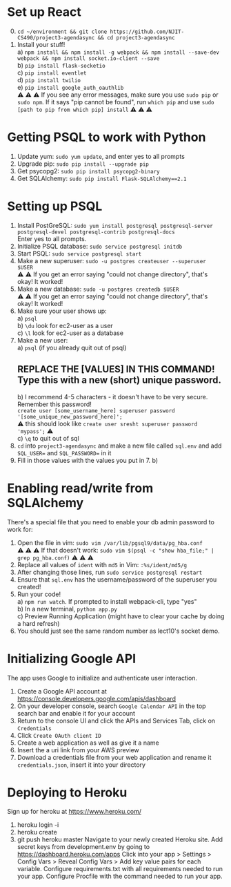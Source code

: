 # Set up React  
0. `cd ~/environment && git clone https://github.com/NJIT-CS490/project3-agendasync && cd project3-agendasync`    
1. Install your stuff!    
  a) `npm install && npm install -g webpack && npm install --save-dev webpack && npm install socket.io-client --save`    
  b) `pip install flask-socketio`    
  c) `pip install eventlet`    
  d) `pip install twilio`    
  e) `pip install google_auth_oauthlib`    
:warning: :warning: :warning: If you see any error messages, make sure you use `sudo pip` or `sudo npm`. If it says "pip cannot be found", run `which pip` and use `sudo [path to pip from which pip] install`  :warning: :warning: :warning:  
</div>
  
# Getting PSQL to work with Python  
  
1. Update yum: `sudo yum update`, and enter yes to all prompts    
2. Upgrade pip: `sudo pip install --upgrade pip`  
3. Get psycopg2: `sudo pip install psycopg2-binary`    
4. Get SQLAlchemy: `sudo pip install Flask-SQLAlchemy==2.1`    
  
# Setting up PSQL  
  
1. Install PostGreSQL: `sudo yum install postgresql postgresql-server postgresql-devel postgresql-contrib postgresql-docs`    
    Enter yes to all prompts.    
2. Initialize PSQL database: `sudo service postgresql initdb`    
3. Start PSQL: `sudo service postgresql start`    
4. Make a new superuser: `sudo -u postgres createuser --superuser $USER`    
    :warning: :warning: If you get an error saying "could not change directory", that's okay! It worked!  
5. Make a new database: `sudo -u postgres createdb $USER`    
        :warning: :warning: If you get an error saying "could not change directory", that's okay! It worked!  
6. Make sure your user shows up:    
    a) `psql`    
    b) `\du` look for ec2-user as a user    
    c) `\l` look for ec2-user as a database    
7. Make a new user:    
    a) `psql` (if you already quit out of psql)    
    ## REPLACE THE [VALUES] IN THIS COMMAND! Type this with a new (short) unique password.    
    b) I recommend 4-5 characters - it doesn't have to be very secure. Remember this password!   
        `create user [some_username_here] superuser password '[some_unique_new_password_here]';`   
        :warning: this should look like `create user sresht superuser password 'mypass';` :warning:   
    c) `\q` to quit out of sql    
8. `cd` into `project3-agendasync` and make a new file called `sql.env` and add `SQL_USER=` and `SQL_PASSWORD=` in it  
9. Fill in those values with the values you put in 7. b)  
  
  
# Enabling read/write from SQLAlchemy  
There's a special file that you need to enable your db admin password to work for:  
1. Open the file in vim: `sudo vim /var/lib/pgsql9/data/pg_hba.conf`  
:warning: :warning: :warning: If that doesn't work: `sudo vim $(psql -c "show hba_file;" | grep pg_hba.conf)`  :warning: :warning: :warning:  
2. Replace all values of `ident` with `md5` in Vim: `:%s/ident/md5/g`  
3. After changing those lines, run `sudo service postgresql restart`  
4. Ensure that `sql.env` has the username/password of the superuser you created!  
5. Run your code!    
  a) `npm run watch`. If prompted to install webpack-cli, type "yes"    
  b) In a new terminal, `python app.py`    
  c) Preview Running Application (might have to clear your cache by doing a hard refresh)    
6. You should just see the same random number as lect10's socket demo.

# Initializing Google API

The app uses Google to initialize and authenticate user interaction.
1. Create a Google API account at https://console.developers.google.com/apis/dashboard
2. On your developer console, search `Google Calendar API` in the top search bar and enable it for your account
3. Return to the console UI and click the APIs and Services Tab, click on `Credentials`
4. Click `Create OAuth client ID`
5. Create a web application as well as give it a name
6. Insert the a uri link from your AWS preview
7. Download a credentials file from your web application and rename it `credentials.json`, insert it into your directory

# Deploying to Heroku
Sign up for heroku at https://www.heroku.com/
1. heroku login -i
2. heroku create
3. git push heroku master
Navigate to your newly created Heroku site.
Add secret keys from development.env by going to https://dashboard.heroku.com/apps
Click into your app > Settings > Config Vars > Reveal Config Vars > Add key value pairs for each variable.
Configure requirements.txt with all requirements needed to run your app.
Configure Procfile with the command needed to run your app.
